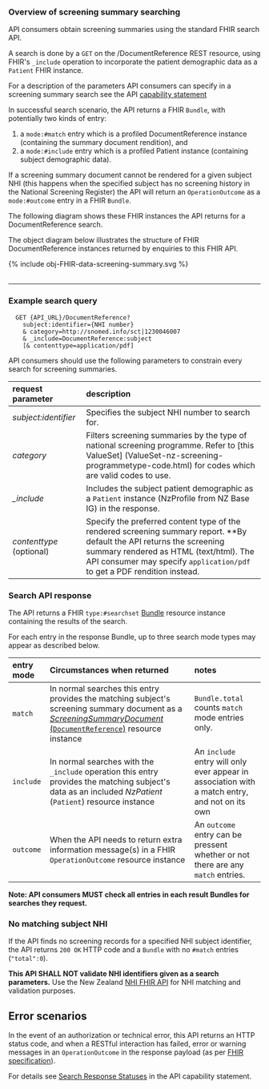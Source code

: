 ### Overview of screening summary searching

API consumers obtain screening summaries using the standard FHIR search API.

A search is done by a `GET` on the /DocumentReference REST resource, using FHIR's `_include` operation to incorporate the patient demographic data as a `Patient` FHIR instance.

For a description of the parameters API consumers can specify in a screening summary search see the API [capability statement](CapabilityStatement-FHIRScreeningCapabilityStatement.html)

In successful search scenario, the API returns a FHIR `Bundle`, with potentially two kinds of entry:

1. a `mode:#match` entry which is a profiled DocumentReference instance (containing the summary document rendition), and
1. a `mode:#include` entry which is a profiled Patient instance (containing subject demographic data).

If a screening summary document cannot be rendered for a given subject NHI (this happens when the specified subject has no screening history in the National Screening Register) the API will return an `OperationOutcome` as a `mode:#outcome` entry in a FHIR `Bundle`.

The following diagram shows these FHIR instances the API returns for a DocumentReference search.

The object diagram below illustrates the structure of FHIR DocumentReference instances returned by enquiries to this FHIR API.

<!-- markdownlint-disable MD033 -->

<div width="70%">
<!-- Generated from `input/images-source/obj-FHIR-data-screening-summary.plantuml` -->
{% include obj-FHIR-data-screening-summary.svg %}
</div>
<br clear="all">

---

### Example search query

```HTTP
  GET {API_URL}/DocumentReference?
    subject:identifier={NHI number}
    & category=http://snomed.info/sct|1230046007
    & _include=DocumentReference:subject
    [& contenttype=application/pdf]
```

API consumers should use the following parameters to constrain every search for screening summaries.

| **request parameter** | **description** |
|:---------------|:-----------------------------|
| *subject:identifier* | Specifies the subject NHI number to search for. |
| *category* | Filters screening summaries by the type of national screening programme.  Refer to [this ValueSet] (ValueSet-nz-screening-programmetype-code.html) for codes which are valid codes to use. |
| *_include* | Includes the subject patient demographic as a `Patient` instance (NzProfile from NZ Base IG) in the response. |
| *contenttype* (optional) | Specify the preferred content type of the rendered screening summary report.  **By default the API returns the screening summary rendered as HTML (text/html).  The API consumer may specify `application/pdf` to get a PDF rendition instead. |

### Search API response

The API returns a FHIR `type:#searchset` [Bundle](https://hl7.org/fhir/R4B/bundle.html) resource instance containing the results of the search.

For each entry  in the response Bundle, up to three search mode types may appear as described below.

| **entry mode**  | **Circumstances when returned**                           | **notes** |
|:------------------|:----------------------------------------------------------|:-----------|
| `match`     | In normal searches this entry provides the matching subject's screening summary document as a [*ScreeningSummaryDocument* (`DocumentReference`)](StructureDefinition-nz-screening-summary.html) resource instance | `Bundle.total` counts `match` mode entries only. |
| `include`   | In normal searches with the `_include` operation this entry provides the matching subject's data as an included *NzPatient* (`Patient`) resource instance | An `include` entry will only ever appear in association with a match entry, and not on its own |
| `outcome`   | When the API needs to return extra information message(s) in a FHIR `OperationOutcome` resource instance | An `outcome` entry can be pressent whether or not there are any `match` entries. |

**Note: API consumers MUST check all entries in each result Bundles for searches they request.**

### No matching subject NHI

If the API finds no screening records for a specified NHI subject identifier, the API returns `200 OK` HTTP code and a `Bundle` with no `#match` entries (`"total":0`).

**This API SHALL NOT validate NHI identifiers given as a search parameters.** Use the New Zealand [NHI FHIR API](https://nhi-ig.hip.digital.health.nz/) for NHI matching and validation purposes.

## Error scenarios

In the event of an authorization or technical error, this API returns an HTTP status code, and when a RESTful interaction has failed, error or warning messages in an `OperationOutcome` in the response payload (as per [FHIR specification](https://hl7.org/fhir/R4B/http.html#Status-Codes)).

For details see [Search Response Statuses](CapabilityStatement-FHIRScreeningCapabilityStatement.html#search-get-operation-statuses) in the API capability statement.
